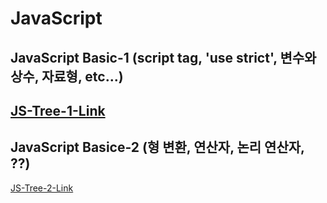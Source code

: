 # JavaScript

## JavaScript Basic-1 (script tag, 'use strict', 변수와 상수, 자료형, etc...)
[JS-Tree-1-Link](https://github.com/hongwontae/JavaScript/tree/main/JavaScript-Logic/JS-Tree-1)
---

## JavaScript Basice-2 (형 변환, 연산자, 논리 연산자, ??)
[JS-Tree-2-Link](https://github.com/hongwontae/JavaScript/tree/main/JavaScript-Logic/JS-Tree-2)


